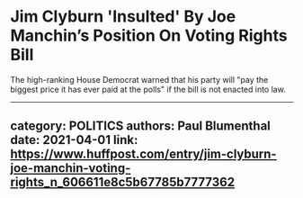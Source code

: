 # Jim Clyburn 'Insulted' By Joe Manchin’s Position On Voting Rights Bill

The high-ranking House Democrat warned that his party will "pay the biggest price it has ever paid at the polls" if the bill is not enacted into law.

---
category: POLITICS
authors: Paul Blumenthal
date: 2021-04-01
link: https://www.huffpost.com/entry/jim-clyburn-joe-manchin-voting-rights_n_606611e8c5b67785b7777362
---
